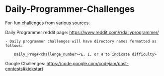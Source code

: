 # Daily-Programmer-Challenges
For-fun challenges from various sources.

Daily Programmer reddit page: https://www.reddit.com/r/dailyprogrammer/

    - Daily programmer challenges will have directory names formatted as follows:

        Daily_Prog#<challenge_number><E, I, or H to indicate difficulty>

Google Challenges: https://code.google.com/codejam/past-contests#kickstart

